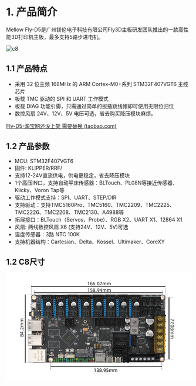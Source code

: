 # 1. 产品简介

Mellow Fly-D5是广州镁伦电子科技有限公司Fly3D主板研发团队推出的一款高性能3D打印机主板，最多支持5路步进电机。



![c8](../../images/boards/fly_d5/d5.png)

## **1.1 产品特点**

* 采用 32 位主频 168MHz 的 ARM Cortex-M0+系列 STM32F407VGT6 主控芯片
* 板载 TMC 驱动的 SPI 和 UART 工作模式
* 板载 DIAG 功能引脚，只需通过简单的拔插跳线帽即可使用无限位归位
* 数控风扇 24V、12V、5V 电压可选，省去购买降压模块麻烦。

[Fly-D5-淘宝网还没上架 需要替换 (taobao.com)](https://item.taobao.com/item.htm?spm=a230r.1.14.1.1a4840a8a8t04w&id=661670024975&ns=1&abbucket=16#detail "点击即可跳转")

## 1.2 产品参数

* MCU: STM32F407VGT6
* 固件:  KLIPPER/RRF/
* 支持12-24V直流供电，供电更稳定，省去降压模块
* 1个高压IN口，支持自动平床传感器：BLTouch、PL08N等接近传感器、Klicky、Voron Tap等
* 驱动工作模式支持：SPI、UART、STEP/DIR
* 支持驱动：支持TMC5160Pro、TMC5160、TMC2209、TMC2225、TMC2226、TMC2208、TMC2130、A4988等
* 拓展接口：BLTouch（Servos、Probe）、RGB X2、UART X1、12864 X1
* 风扇: 两线数控风扇 X6 (支持24V、12V、5V)可选
* 温度传感器：3路 NTC 100K
* 支持机器结构：Cartesian、Delta、Kossel、Ultimaker、CoreXY



## 1.2 C8尺寸

 ![](../../images/boards/fly_c8/size.png)

